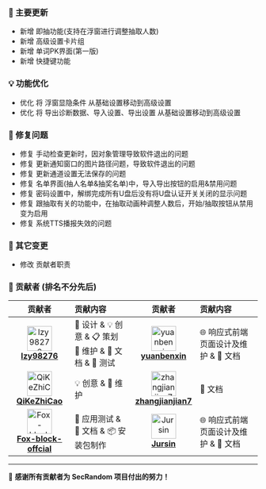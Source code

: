 ### 🚀 主要更新

- 新增 即抽功能(支持在浮窗进行调整抽取人数)
- 新增 高级设置卡片组
- 新增 单词PK界面(第一版)
- 新增 快捷键功能

### 💡 功能优化

- 优化 将 浮窗显隐条件 从基础设置移动到高级设置
- 优化 将 导出诊断数据、导入设置、导出设置 从基础设置移动到高级设置

### 🐛 修复问题

- 修复 手动检查更新时，因对象管理导致软件退出的问题
- 修复 更新通知窗口的图片路径问题，导致软件退出的问题
- 修复 更新通道设置无法保存的问题
- 修复 名单界面(抽人名单&抽奖名单)中，导入导出按钮的启用&禁用问题
- 修复 密码设置中，解绑完成所有U盘后没有将U盘认证开关关闭的显示问题
- 修复 跟抽取有关的功能中，在抽取动画种调整人数后，开始/抽取按钮从禁用变为启用
- 修复 系统TTS播报失效的问题

### 🔧 其它变更 

- 修改 贡献者职责

### 🙏 贡献者 (排名不分先后)

<div align="left">

| 贡献者 | 贡献内容 | 贡献者 | 贡献内容 |
|:------:|:----------|:------:|:----------|
| <img src="https://github.com/SECTL/SecRandom/raw/main/app/resource/icon/contributor1.png" width="50px;" alt="lzy98276"/> <br> [**lzy98276**](https://github.com/lzy98276) | 🎨 设计 & 💡 创意 & 📋 策划 <br> 🔧 维护 & 📝 文档 & 🧪 测试 | <img src="https://github.com/SECTL/SecRandom/raw/main/app/resource/icon/contributor4.png" width="50px;" alt="yuanbenxin"/> <br> [**yuanbenxin**](https://github.com/yuanbenxin) | 🌐 响应式前端页面设计及维护 & 📝 文档 |
| <img src="https://github.com/SECTL/SecRandom/raw/main/app/resource/icon/contributor2.png" width="50px;" alt="QiKeZhiCao"/> <br> [**QiKeZhiCao**](https://github.com/QiKeZhiCao) | 💡 创意 & 🔧 维护 | <img src="https://github.com/SECTL/SecRandom/raw/main/app/resource/icon/contributor5.png" width="50px;" alt="zhangjianjian7"/> <br> [**zhangjianjian7**](https://github.com/zhangjianjian7) | 📝 文档 |
| <img src="https://github.com/SECTL/SecRandom/raw/main/app/resource/icon/contributor3.png" width="50px;" alt="Fox-block-offcial"/> <br> [**Fox-block-offcial**](https://github.com/Fox-block-offcial) | 🧪 应用测试 & 📝 文档 & 📦 安装包制作 | <img src="https://github.com/SECTL/SecRandom/raw/main/app/resource/icon/contributor6.png" width="50px;" alt="Jursin"/> <br> [**Jursin**](https://github.com/Jursin) | 🌐 响应式前端页面设计及维护 & 📝 文档 |
</div>

---

💝 **感谢所有贡献者为 SecRandom 项目付出的努力！**